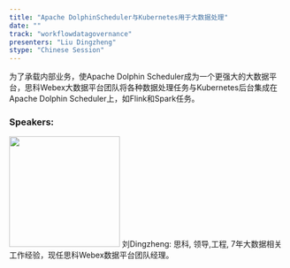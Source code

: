 ```yaml
---
title: "Apache DolphinScheduler与Kubernetes用于大数据处理"
date: "" 
track: "workflowdatagovernance"
presenters: "Liu Dingzheng"
stype: "Chinese Session"
---
```

为了承载内部业务，使Apache Dolphin Scheduler成为一个更强大的大数据平台，思科Webex大数据平台团队将各种数据处理任务与Kubernetes后台集成在Apache Dolphin Scheduler上，如Flink和Spark任务。
 ### Speakers: 
 <img src="images/speaker/1065.png" width="200" />
 刘Dingzheng: 思科, 领导,工程, 7年大数据相关工作经验，现任思科Webex数据平台团队经理。
 